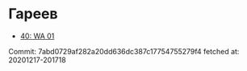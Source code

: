 # Гареев
- [40: WA 01](40.md)

Commit: 7abd0729af282a20dd636dc387c17754755279f4
 fetched at: 20201217-201718
